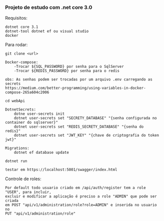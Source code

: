 <h3>Projeto de estudo com .net core 3.0</h3>

Requisitos:

    dotnet core 3.1
    dotnet-tool dotnet ef ou visual studio
    docker

Para rodar:

    git clone <url>
    
    Docker-compose:
        -Trocar ${SQL_PASSWORD} por senha para o SqlServer
        -Trocar ${REDIS_PASSWORD} por senha para o redis

    obs: As senhas podem ser trocadas por um arquivo .env carregando as secrets
    https://medium.com/better-programming/using-variables-in-docker-compose-265a604c2006

    cd webApi
    
    DotnetSecrets:
        dotne user-secrets init
        dotnet user-secrets set "SECRETY_DATABASE" "{senha configurada no container do sqlserver}"
        dotnet user-secrets set "REDIS_SECRETY_DATABASE" "{senha do redis}"
        dotnet user-secrets set "JWT_KEY" "{chave de criptografia do token jwt}"

    Migrations:
        dotnet ef database update

	dotnet run

    testar em https://localhost:5001/swagger/index.html

Controle de roles:

    Por default todo usuario criado em /api/auth/register tem a role "USER", para incluir, 
    excluir e modificar a aplicação é preciso a role "ADMIN" que pode ser criada 
    em POST "api/v1/administration/role?role=ADMIN" e inserida no usuario no 
    PUT "api/v1/administration/role"
